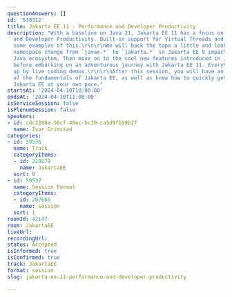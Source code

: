 ```yaml
---
questionAnswers: []
id: '538312'
title: Jakarta EE 11 - Performance and Developer Productivity
description: "With a baseline on Java 21, Jakarta EE 11 has a focus on Performance
  and Developer Productivity. Built-in support for Virtual Threads and Records are
  some examples of this.\r\n\r\nWe will back the tape a little and look at how the
  namespace change from `javax.*` to `jakarta.*` in Jakarta EE 9 impacted the entire
  Java ecosystem. Then move on to the cool new features introduced in Jakarta EE 10
  before embarking on an adventurous journey with Jakarta EE 11. Everything is backed
  up by live coding demos.\r\n\r\nAfter this session, you will have an understanding
  of the fundamentals of Jakarta EE, as well as know how to quickly get started with
  Jakarta EE at your own pace."
startsAt: '2024-04-10T10:00:00'
endsAt: '2024-04-10T11:00:00'
isServiceSession: false
isPlenumSession: false
speakers:
- id: cdc2288a-56cf-40ec-bc39-ca5d9fb59b27
  name: Ivar Grimstad
categories:
- id: 59536
  name: Track
  categoryItems:
  - id: 219279
    name: JakartaEE
  sort: 0
- id: 59537
  name: Session Format
  categoryItems:
  - id: 207665
    name: session
  sort: 1
roomId: 42147
room: JakartaEE
liveUrl: 
recordingUrl: 
status: Accepted
isInformed: true
isConfirmed: true
track: JakartaEE
format: session
slug: jakarta-ee-11-performance-and-developer-productivity

---
```

